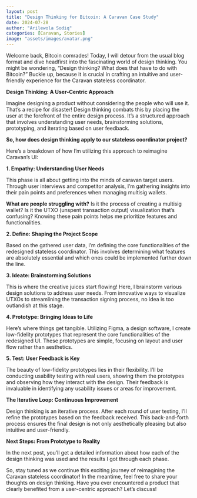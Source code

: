 ```yaml
---
layout: post
title: "Design Thinking for Bitcoin: A Caravan Case Study"
date: 2024-07-28
author: "Arilewola Sodiq"
categories: [Caravan, Stories]
image: "assets/images/avatar.png"
---
```


Welcome back, Bitcoin comrades! Today, I will detour from the usual blog
format and dive headfirst into the fascinating world of design thinking. You
might be wondering, “Design thinking? What does that have to do with Bitcoin?”
Buckle up, because it is crucial in crafting an intuitive and user-friendly
experience for the Caravan stateless coordinator.

**Design Thinking: A User-Centric Approach**

Imagine designing a product without considering the people who will use it.
That’s a recipe for disaster! Design thinking combats this by placing the user
at the forefront of the entire design process. It’s a structured approach that
involves understanding user needs, brainstorming solutions, prototyping, and
iterating based on user feedback.

**So, how does design thinking apply to our stateless coordinator project?**

Here’s a breakdown of how I’m utilizing this approach to reimagine Caravan’s
UI:

**1\. Empathy: Understanding User Needs**

This phase is all about getting into the minds of caravan target users.
Through user interviews and competitor analysis, I’m gathering insights into
their pain points and preferences when managing multisig wallets.

**What are people struggling with?** Is it the process of creating a multisig
wallet? Is it the UTXO (unspent transaction output) visualization that’s
confusing? Knowing these pain points helps me prioritize features and
functionalities.

**2\. Define: Shaping the Project Scope**

Based on the gathered user data, I’m defining the core functionalities of the
redesigned stateless coordinator. This involves determining what features are
absolutely essential and which ones could be implemented further down the
line.

**3\. Ideate: Brainstorming Solutions**

This is where the creative juices start flowing! Here, I brainstorm various
design solutions to address user needs. From innovative ways to visualize
UTXOs to streamlining the transaction signing process, no idea is too
outlandish at this stage.

**4\. Prototype: Bringing Ideas to Life**

Here’s where things get tangible. Utilizing Figma, a design software, I create
low-fidelity prototypes that represent the core functionalities of the
redesigned UI. These prototypes are simple, focusing on layout and user flow
rather than aesthetics.

**5\. Test: User Feedback is Key**

The beauty of low-fidelity prototypes lies in their flexibility. I’ll be
conducting usability testing with real users, showing them the prototypes and
observing how they interact with the design. Their feedback is invaluable in
identifying any usability issues or areas for improvement.

**The Iterative Loop: Continuous Improvement**

Design thinking is an iterative process. After each round of user testing,
I’ll refine the prototypes based on the feedback received. This back-and-forth
process ensures the final design is not only aesthetically pleasing but also
intuitive and user-friendly.

**Next Steps: From Prototype to Reality**

In the next post, you’ll get a detailed information about how each of the
design thinking was used and the results I got through each phase.

So, stay tuned as we continue this exciting journey of reimagining the Caravan
stateless coordinator! In the meantime, feel free to share your thoughts on
design thinking. Have you ever encountered a product that clearly benefited
from a user-centric approach? Let’s discuss!
